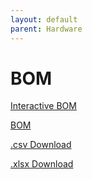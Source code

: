 ```yaml
---
layout: default
parent: Hardware
---
```


# BOM

[Interactive BOM](bom/MCB19-interactive-bom.html)

[BOM](bom/MCB19-bom.html)

[.csv Download](bom/MCB19-bom.csv)

[.xlsx Download](bom/MCB19-bom.xlsx)
